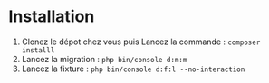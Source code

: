 # Installation
1. Clonez le dépot chez vous puis Lancez la commande : `composer installl`
2. Lancez la migration : `php bin/console d:m:m`
3. Lancez la fixture : `php bin/console d:f:l --no-interaction`
